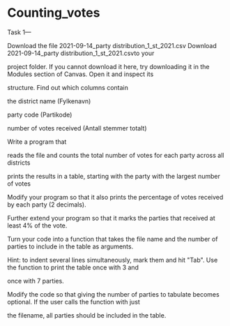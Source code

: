 # Counting_votes
Task 1—

Download the file 2021-09-14_party distribution_1_st_2021.csv Download 2021-09-14_party distribution_1_st_2021.csvto your 

project folder. If you cannot download it here, try downloading it in the Modules section of Canvas. Open it and inspect its

structure. Find out which columns contain 

the district name (Fylkenavn)

party code (Partikode)

number of votes received (Antall stemmer totalt)

Write a program that

reads the file and counts the total number of votes for each party across all districts

prints the results in a table, starting with the party with the largest number of votes

Modify your program so that it also prints the percentage of votes received by each party (2 decimals).

Further extend your program so that it marks the parties that received at least 4% of the vote.

Turn your code into a function that takes the file name and the number of parties to include in the table as arguments. 

Hint: to indent several lines simultaneously, mark them and hit "Tab". Use the function to print the table once with 3 and

once with 7 parties.

Modify the code so that giving the number of parties to tabulate becomes optional. If the user calls the function with just

the filename, all parties should be included in the table.

